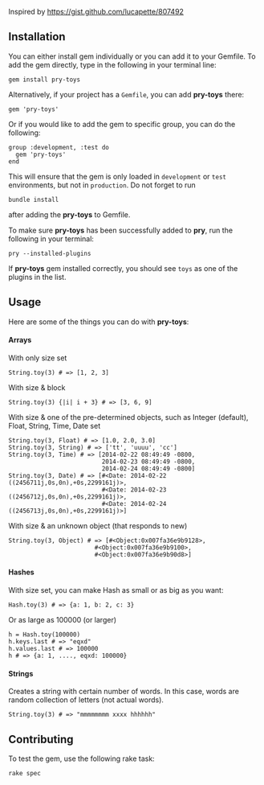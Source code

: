 Inspired by https://gist.github.com/lucapette/807492

## Installation

You can either install gem individually or you can add it to your Gemfile. To add the gem directly, type in the following in your terminal line:

    gem install pry-toys

Alternatively, if your project has a `Gemfile`, you can add __pry-toys__ there:

    gem 'pry-toys'

Or if you would like to add the gem to specific group, you can do the following:

    group :development, :test do
      gem 'pry-toys'
    end

This will ensure that the gem is only loaded in `development` or `test` environments, but not in `production`. Do not forget to run

    bundle install

after adding the __pry-toys__ to Gemfile.

To make sure __pry-toys__ has been successfully added to __pry__, run the following in your terminal:

    pry --installed-plugins

If __pry-toys__ gem installed correctly, you should see `toys` as one of the plugins in the list.

## Usage

Here are some of the things you can do with __pry-toys__:

#### Arrays

With only size set

    String.toy(3) # => [1, 2, 3]

With size & block
  
    String.toy(3) {|i| i + 3} # => [3, 6, 9]
  
With size & one of the pre-determined objects, such as Integer (default), Float, String, Time, Date set
  
    String.toy(3, Float) # => [1.0, 2.0, 3.0]
    String.toy(3, String) # => ['tt', 'uuuu', 'cc']
    String.toy(3, Time) # => [2014-02-22 08:49:49 -0800,
                              2014-02-23 08:49:49 -0800,
                              2014-02-24 08:49:49 -0800]
    String.toy(3, Date) # => [#<Date: 2014-02-22 ((2456711j,0s,0n),+0s,2299161j)>,
                              #<Date: 2014-02-23 ((2456712j,0s,0n),+0s,2299161j)>,
                              #<Date: 2014-02-24 ((2456713j,0s,0n),+0s,2299161j)>]

With size & an unknown object (that responds to new)

    String.toy(3, Object) # => [#<Object:0x007fa36e9b9128>,
                            #<Object:0x007fa36e9b9100>,
                            #<Object:0x007fa36e9b90d8>]

#### Hashes

With size set, you can make Hash as small or as big as you want:

    Hash.toy(3) # => {a: 1, b: 2, c: 3}

Or as large as 100000 (or larger)
    
    h = Hash.toy(100000)
    h.keys.last # => "eqxd"
    h.values.last # => 100000
    h # => {a: 1, ...., eqxd: 100000}

#### Strings

Creates a string with certain number of words. In this case, words are random collection of letters (not actual words).

    String.toy(3) # => "mmmmmmmm xxxx hhhhhh"


## Contributing

To test the gem, use the following rake task:

    rake spec
